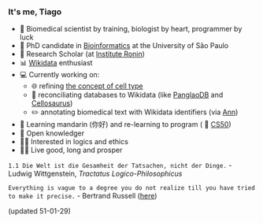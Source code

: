 ### It's me, Tiago

- :mushroom: Biomedical scientist by training, biologist by heart, programmer by luck
- :book: PhD candidate in [Bioinformatics](https://www.ime.usp.br/en/graduate/bioinformatics/) at the University of São Paulo
- :japanese_castle: Research Scholar (at [Institute Ronin](http://ronininstitute.org/))
- :bar_chart: [Wikidata](https://www.wikidata.org/wiki/Wikidata:Main_Page) enthusiast
- :computer: Currently working on:
  - :globe_with_meridians: refining [the concept of cell type](https://github.com/lubianat/technotype)
  - :gem: reconciliating databases to Wikidata (like [PanglaoDB](https://github.com/jvfe/wikidata_panglaodb) and [Cellosaurus](https://github.com/lubianat/cellosaurus-wikidata-bot))
  - :pencil2: annotating biomedical text with Wikidata identifiers (via [Ann](https://github.com/lubianat/ann/issues/36)) 
- 🌱 Learning mandarin (你好) and re-learning to program ( :purple_heart: [CS50](https://cs50.harvard.edu/x/2021/))
- :key: Open knowledger
- :man_student: Interested in logics and ethics
- :lotus_position_man: Live good, long and prosper 

`1.1 Die Welt ist die Gesamheit der Tatsachen, nicht der Dinge.` - Ludwig Wittgenstein, _Tractatus Logico-Philosophicus_

`Everything is vague to a degree you do not realize till you have tried to make it precise.` - Bertrand Russell ([here](https://users.drew.edu/jlenz/br-logical-atomism1.html))
 
(updated 51-01-29)
